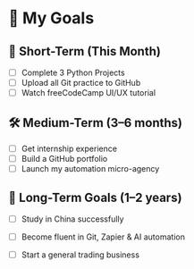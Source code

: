 # 🎯 My Goals

## 📅 Short-Term (This Month)
- [ ] Complete 3 Python Projects
- [ ] Upload all Git practice to GitHub
- [ ] Watch freeCodeCamp UI/UX tutorial

## 🛠️ Medium-Term (3–6 months)
- [ ] Get internship experience
- [ ] Build a GitHub portfolio
- [ ] Launch my automation micro-agency

## 🌟 Long-Term Goals (1–2 years)
- [ ] Study in China successfully
- [ ] Become fluent in Git, Zapier & AI automation
- [ ] Start a general trading business

